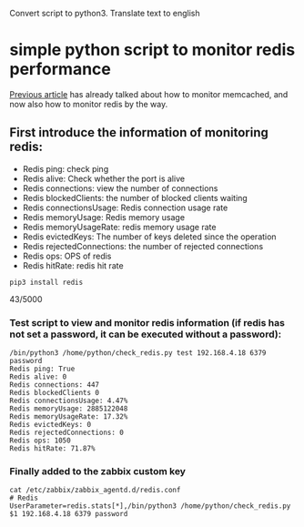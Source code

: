   Convert script to python3. 
  Translate text to english
  
# simple python script to monitor redis performance


[Previous article](http://blog.51cto.com/legehappy/2145967) has already talked about how to monitor memcached, and now also how to monitor redis by the way.

## First introduce the information of monitoring redis:
* Redis ping: check ping
* Redis alive: Check whether the port is alive
* Redis connections: view the number of connections
* Redis blockedClients: the number of blocked clients waiting
* Redis connectionsUsage: Redis connection usage rate
* Redis memoryUsage: Redis memory usage
* Redis memoryUsageRate: redis memory usage rate
* Redis evictedKeys: The number of keys deleted since the operation
* Redis rejectedConnections: the number of rejected connections
* Redis ops: OPS of redis
* Redis hitRate: redis hit rate
```
pip3 install redis
```


43/5000
### Test script to view and monitor redis information (if redis has not set a password, it can be executed without a password):

``` 
/bin/python3 /home/python/check_redis.py test 192.168.4.18 6379 password
Redis ping: True
Redis alive: 0
Redis connections: 447
Redis blockedClients 0
Redis connectionsUsage: 4.47%
Redis memoryUsage: 2885122048
Redis memoryUsageRate: 17.32%
Redis evictedKeys: 0
Redis rejectedConnections: 0
Redis ops: 1050
Redis hitRate: 71.87%
```

### Finally added to the zabbix custom key

```
cat /etc/zabbix/zabbix_agentd.d/redis.conf
# Redis
UserParameter=redis.stats[*],/bin/python3 /home/python/check_redis.py $1 192.168.4.18 6379 password
```
